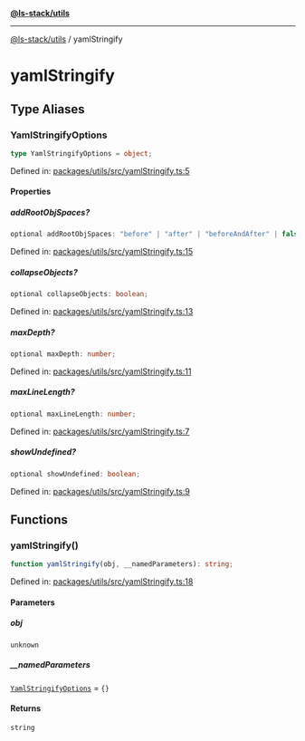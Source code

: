 [**@ls-stack/utils**](README.md)

***

[@ls-stack/utils](modules.md) / yamlStringify

# yamlStringify

## Type Aliases

### YamlStringifyOptions

```ts
type YamlStringifyOptions = object;
```

Defined in: [packages/utils/src/yamlStringify.ts:5](https://github.com/lucasols/utils/blob/main/packages/utils/src/yamlStringify.ts#L5)

#### Properties

##### addRootObjSpaces?

```ts
optional addRootObjSpaces: "before" | "after" | "beforeAndAfter" | false;
```

Defined in: [packages/utils/src/yamlStringify.ts:15](https://github.com/lucasols/utils/blob/main/packages/utils/src/yamlStringify.ts#L15)

##### collapseObjects?

```ts
optional collapseObjects: boolean;
```

Defined in: [packages/utils/src/yamlStringify.ts:13](https://github.com/lucasols/utils/blob/main/packages/utils/src/yamlStringify.ts#L13)

##### maxDepth?

```ts
optional maxDepth: number;
```

Defined in: [packages/utils/src/yamlStringify.ts:11](https://github.com/lucasols/utils/blob/main/packages/utils/src/yamlStringify.ts#L11)

##### maxLineLength?

```ts
optional maxLineLength: number;
```

Defined in: [packages/utils/src/yamlStringify.ts:7](https://github.com/lucasols/utils/blob/main/packages/utils/src/yamlStringify.ts#L7)

##### showUndefined?

```ts
optional showUndefined: boolean;
```

Defined in: [packages/utils/src/yamlStringify.ts:9](https://github.com/lucasols/utils/blob/main/packages/utils/src/yamlStringify.ts#L9)

## Functions

### yamlStringify()

```ts
function yamlStringify(obj, __namedParameters): string;
```

Defined in: [packages/utils/src/yamlStringify.ts:18](https://github.com/lucasols/utils/blob/main/packages/utils/src/yamlStringify.ts#L18)

#### Parameters

##### obj

`unknown`

##### \_\_namedParameters

[`YamlStringifyOptions`](#yamlstringifyoptions) = `{}`

#### Returns

`string`
